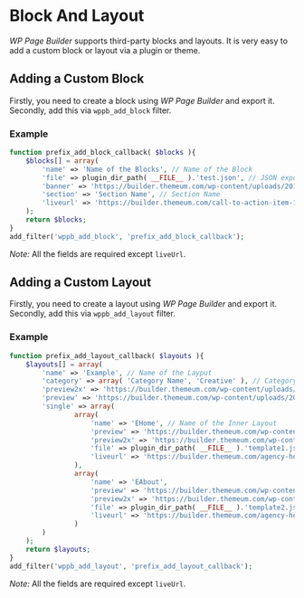 
# Block And Layout
*WP Page Builder* supports third-party blocks and layouts. 
It is very easy to add a custom block or layout via a plugin or theme.

## Adding a Custom Block
Firstly, you need to create a block using *WP Page Builder* and export it.
Secondly, add this via `wppb_add_block` filter.

### Example
```php
function prefix_add_block_callback( $blocks ){
	$blocks[] = array(
		'name' => 'Name of the Blocks', // Name of the Block
		'file' => plugin_dir_path( __FILE__ ).'test.json', // JSON export file directory path
		'banner' => 'https://builder.themeum.com/wp-content/uploads/2018/07/Content-1.png', // Banner Image URL
		'section' => 'Section Name', // Section Name
		'liveurl' => 'https://builder.themeum.com/call-to-action-item-1/' //
	);
	return $blocks;
}
add_filter('wppb_add_block', 'prefix_add_block_callback');
```
*Note:* All the fields are required except `liveUrl`.

## Adding a Custom Layout
Firstly, you need to create a layout using *WP Page Builder* and export it.
Secondly, add this via `wppb_add_layout` filter.

### Example
```php
function prefix_add_layout_callback( $layouts ){
	$layouts[] = array(
		'name' => 'Example', // Name of the Layput
		'category' => array( 'Category Name', 'Creative' ), // Category Must be Array and 
		'preview2x' => 'https://builder.themeum.com/wp-content/uploads/2018/07/Content-1.png', // Preview in Listing 2x
		'preview' => 'https://builder.themeum.com/wp-content/uploads/2018/07/Pricing-table-1.png', // Preview in Listing
		'single' => array(
				array(
					'name' => 'EHome', // Name of the Inner Layout
					'preview' => 'https://builder.themeum.com/wp-content/uploads/2018/07/Content-1.png', // Preview in Inner
					'preview2x' => 'https://builder.themeum.com/wp-content/uploads/2018/07/Pricing-table-1.png', // Preview in Inner 2x
					'file' => plugin_dir_path( __FILE__ ).'template1.json', // File path of the Export JSON
					'liveurl' => 'https://builder.themeum.com/agency-home/'
				),
				array(
					'name' => 'EAbout',
					'preview' => 'https://builder.themeum.com/wp-content/uploads/2018/07/Content-1.png',
					'preview2x' => 'https://builder.themeum.com/wp-content/uploads/2018/07/Pricing-table-1.png',
					'file' => plugin_dir_path( __FILE__ ).'template2.json',
					'liveurl' => 'https://builder.themeum.com/agency-home/'
				)
		)
	);
	return $layouts;
}
add_filter('wppb_add_layout', 'prefix_add_layout_callback');
```
*Note:* All the fields are required except `liveUrl`.
